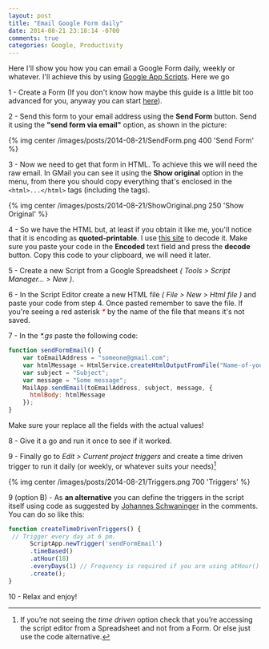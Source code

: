 ```yaml
---
layout: post
title: "Email Google Form daily"
date: 2014-08-21 23:18:14 -0700
comments: true
categories: Google, Productivity
---
```

Here I'll show you how you can email a Google Form daily, weekly or whatever. I'll achieve this by using [Google App Scripts][1]. Here we go

<!--more-->

1 - Create a Form (If you don't know how maybe this guide is a little bit too advanced for you, anyway you can start [here][2]).

2 - Send this form to your email address using the **Send Form** button. Send it using the **"send form via email"** option, as shown in the picture:

{% img center /images/posts/2014-08-21/SendForm.png 400 'Send Form' %}

3 - Now we need to get that form in HTML. To achieve this we will need the raw email. In GMail you can see it using the **Show original** option in the menu, from there you should copy everything that's enclosed in the `<html>...</html>` tags (including the tags).

{% img center /images/posts/2014-08-21/ShowOriginal.png 250 'Show Original' %}

4 - So we have the HTML but, at least if you obtain it like me, you'll notice that it is encoding as **quoted-printable**. I use [this site][3] to decode it. Make sure you paste your code in the **Encoded** text field and press the **decode** button. Copy this code to your clipboard, we will need it later.

5 - Create a new Script from a Google Spreadsheet *( Tools \> Script Manager... \> New )*. 

6 - In the Script Editor create a new HTML file *( File \> New \> Html file )* and paste your code from step 4. Once pasted remember to save the file. If you're seeing a red asterisk <span style="color:red">_\*_</span> by the name of the file that means it's not saved. 

7 - In the _\*.gs_ paste the following code:

``` javascript
function sendFormEmail() {
    var toEmailAddress = "someone@gmail.com";  
    var htmlMessage = HtmlService.createHtmlOutputFromFile("Name-of-your-HTML-file.html").getContent();
    var subject = "Subject";
    var message = "Some message";
    MailApp.sendEmail(toEmailAddress, subject, message, {
      htmlBody: htmlMessage
    });
}
```

Make sure your replace all the fields with the actual values!

8 - Give it a go and run it once to see if it worked.

9 - Finally go to _Edit \> Current project triggers_  and create a time driven trigger to run it daily (or weekly, or whatever suits your needs)[^1]

{% img center /images/posts/2014-08-21/Triggers.png 700 'Triggers' %}

9 (option B) - As **an alternative** you can define the triggers in the script itself using code as suggested by [Johannes Schwaninger][4] in the comments. You can do so like this:

``` javascript
function createTimeDrivenTriggers() {
 // Trigger every day at 6 pm.
      ScriptApp.newTrigger('sendFormEmail')
      .timeBased()
      .atHour(18)
      .everyDays(1) // Frequency is required if you are using atHour() or nearMinute()
      .create();
}
``` 

10 - Relax and enjoy!

[^1]:	If you’re not seeing the _time driven_ option check that you’re accessing the script editor from a Spreadsheet and not from a Form. Or else just use the code alternative.

[1]:	https://developers.google.com/apps-script/
[2]:	https://support.google.com/docs/answer/87809?hl=en
[3]:	http://www.webatic.com/run/convert/qp.php
[4]:	https://disqus.com/by/johannesschwaninger/